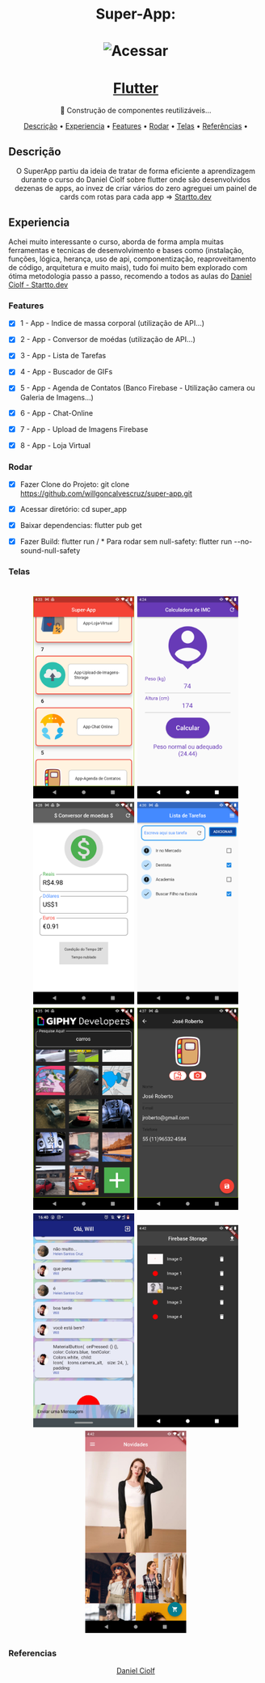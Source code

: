 <h1 align="center">Super-App: </h1>
<h1 align="center">
  <img alt="Acessar" title="#Acessar" src="./assets/images/logol.png" width="200"/></h1>

<h1 align="center">
    <a href="https://pub.dev/"> Flutter</a></h1>
	<p align="center">🚀 Construção de componentes reutilizáveis...</p>
<div>	

<p align="center">
</h4>
 <a href="#Descrição">Descrição</a> •
 <a href="#Experiencia">Experiencia</a> •
 <a href="#Features">Features</a> •
 <a href="#Rodar">Rodar</a> • 
 <a href="#Telas">Telas</a> •
 <a href="#Referencias">Referências</a> •  
</p>

## Descrição
<p align="center">O SuperApp partiu da ideia de tratar de forma eficiente a aprendizagem durante o curso do Daniel Ciolf sobre flutter onde são desenvolvidos dezenas de apps, ao invez de criar vários do zero agreguei um painel de cards com rotas para cada app  =>
<a href="https://www.startto.dev/">Startto.dev</a>
 </p>

## Experiencia
Achei muito interessante o curso, aborda de forma ampla muitas ferramentas  e tecnicas de desenvolvimento e bases como (instalação, funções, lógica, herança, uso de api, componentização, reaproveitamento de código, arquitetura e muito mais), tudo foi muito bem explorado com ótima metodologia passo a passo, recomendo a todos as aulas do <a href="https://www.startto.dev/">Daniel Ciolf - Startto.dev</a>
### Features
- [x] 1 - App - Indice de massa corporal (utilização de API...)
- [x] 2 - App - Conversor de moédas (utilização de API...)
- [x] 3 - App - Lista de Tarefas
- [x] 4 - App - Buscador de GIFs
- [x] 5 - App - Agenda de Contatos (Banco Firebase - Utilização camera ou Galeria de Imagens...)
- [x] 6 - App - Chat-Online
- [x] 7 - App - Upload de Imagens Firebase
- [x] 8 - App - Loja Virtual


### Rodar
- [x] Fazer Clone do Projeto: git clone https://github.com/willgoncalvescruz/super-app.git
- [x] Acessar diretório: cd super_app
- [x] Baixar dependencias: flutter pub get
- [x] Fazer Build: flutter run / * Para rodar sem null-safety: flutter run --no-sound-null-safety


### Telas
<h1 align="center">
<img alt="Home" title="#Home" src="./assets/images/0.png" width="200"/>
  <img alt="Imc" title="#Imc" src="./assets/images/1.png" width="200"/>
  <img alt="Conversor" title="#Conversor" src="./assets/images/2.png" width="200"/>
  <img alt="Lista" title="#Lista" src="./assets/images/3.png" width="200"/>
  <img alt="Buscador" title="#Buscador" src="./assets/images/4.png" width="200"/>
  <img alt="Agenda" title="#Agenda" src="./assets/images/5.png" width="200"/>
  <img alt="Chat" title="#Chat" src="./assets/images/6.png" width="200"/>
  <img alt="Upload" title="#Upload" src="./assets/images/7.png" width="200"/>
  <img alt="Loja" title="#Loja" src="./assets/images/8.png" width="200"/>
</h1>

### Referencias
   <p align="center">
      <a href="https://startto.dev">Daniel Ciolf</a>
   </p>